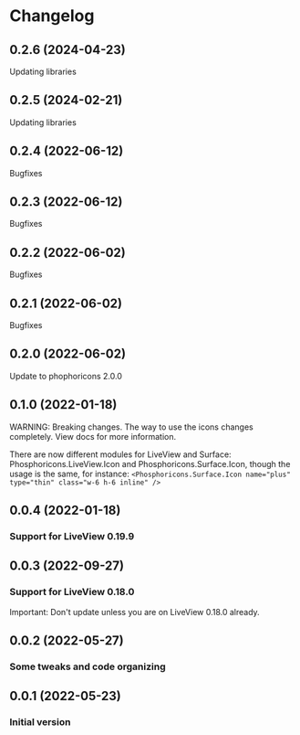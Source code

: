 # Changelog

## 0.2.6 (2024-04-23)

Updating libraries

## 0.2.5 (2024-02-21)

Updating libraries

## 0.2.4 (2022-06-12)

Bugfixes

## 0.2.3 (2022-06-12)

Bugfixes

## 0.2.2 (2022-06-02)

Bugfixes

## 0.2.1 (2022-06-02)

Bugfixes

## 0.2.0 (2022-06-02)

Update to phophoricons 2.0.0

## 0.1.0 (2022-01-18)

WARNING: Breaking changes. The way to use the icons changes completely. View docs for more information.

There are now different modules for LiveView and Surface: Phosphoricons.LiveView.Icon and Phosphoricons.Surface.Icon,
though the usage is the same, for instance:
`<Phosphoricons.Surface.Icon name="plus" type="thin" class="w-6 h-6 inline" />`

## 0.0.4 (2022-01-18)

### Support for LiveView 0.19.9

## 0.0.3 (2022-09-27)

### Support for LiveView 0.18.0

Important: Don't update unless you are on LiveView 0.18.0 already.

## 0.0.2 (2022-05-27)

### Some tweaks and code organizing

## 0.0.1 (2022-05-23)

### Initial version
